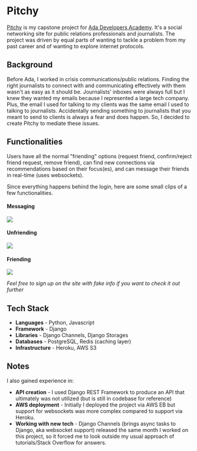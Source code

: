 # Pitchy

[Pitchy](https://www.getpitchy.com/) is my capstone project for [Ada Developers Academy](http://adadevelopersacademy.org/). It's a social networking site for public relations professionals and journalists. The project was driven by equal parts of wanting to tackle a problem from my past career and of wanting to explore internet protocols.

## Background
Before Ada, I worked in crisis communications/public relations. Finding the right journalists to connect with and communicating effectively with them wasn't as easy as it should be. Journalists' inboxes were always full but I knew they wanted my emails because I represented a large tech company. Plus, the email I used for talking to my clients was the same email I used to talking to journalists. Accidentally sending something to journalists that you meant to send to clients is always a fear and does happen. So, I decided to create Pitchy to mediate these issues. 

## Functionalities
Users have all the normal "friending" options (request friend, confirm/reject friend request, remove friend), can find new connections via recommendations based on their focus(es), and can message their friends in real-time (uses websockets).  

Since everything happens behind the login, here are some small clips of a few functionalities.  

#### Messaging
![](https://media.giphy.com/media/IwpbEVjdFK012/giphy.gif)  

#### Unfriending
![](https://media.giphy.com/media/CzHqDjcpQnvDG/giphy.gif)  

#### Friending
![](https://media.giphy.com/media/dnuF1RqvSMPSw/giphy.gif)  

*Feel free to sign up on the site with fake info if you want to check it out further*

## Tech Stack
* **Languages** - Python, Javascript
* **Framework** - Django
* **Libraries** - Django Channels, Django Storages
* **Databases** - PostgreSQL, Redis (caching layer)
* **Infrastructure** - Heroku, AWS S3

## Notes
I also gained experience in:  
* **API creation** - I used Django REST Framework to produce an API that ultimately was not utilized (but is still in codebase for reference)
* **AWS deployment** - Initially I deployed the project via AWS EB but support for websockets was more complex compared to support via Heroku.
* **Working with new tech** - Django Channels (brings async tasks to Django, aka websocket support) released the same month I worked on this project, so it forced me to look outside my usual approach of tutorials/Stack Overflow for answers.
